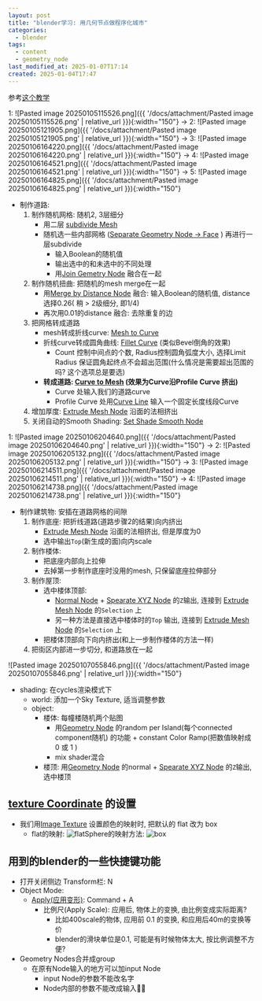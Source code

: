 ```yaml
---
layout: post
title: "blender学习: 用几何节点做程序化城市"
categories:
  - blender
tags:
  - content
  - geometry_node
last_modified_at: 2025-01-07T17:14
created: 2025-01-04T17:47
---
```

参考[这个教学](https://www.youtube.com/watch?v=LheRoTgym8g)

1:  ![Pasted image 20250105115526.png]({{ '/docs/attachment/Pasted image 20250105115526.png' | relative_url }}){:width="150"}  -> 2:  ![Pasted image 20250105121905.png]({{ '/docs/attachment/Pasted image 20250105121905.png' | relative_url }}){:width="150"}  -> 3: ![Pasted image 20250106164220.png]({{ '/docs/attachment/Pasted image 20250106164220.png' | relative_url }}){:width="150"} -> 4: ![Pasted image 20250106164521.png]({{ '/docs/attachment/Pasted image 20250106164521.png' | relative_url }}){:width="150"} -> 5: ![Pasted image 20250106164825.png]({{ '/docs/attachment/Pasted image 20250106164825.png' | relative_url }}){:width="150"} 

- 制作道路: 
	1. 制作随机网格: 随机2, 3层细分
		- 用二层 [subdivide Mesh](https://docs.blender.org/manual/en/latest/modeling/geometry_nodes/mesh/operations/subdivide_mesh.html)  
		- 随机选一些内部网格 ([Separate Geometry Node -> Face](https://docs.blender.org/manual/en/latest/modeling/geometry_nodes/geometry/operations/separate_geometry.html) ) 再进行一层subdivide
			- 输入Boolean的随机值
			- 输出选中的和未选中的不同处理
			- 用[Join Gemetry Node](https://docs.blender.org/manual/en/latest/modeling/geometry_nodes/geometry/join_geometry.html)  融合在一起
	2. 制作随机扭曲: 把随机的mesh merge在一起
		- 用[Merge by Distance Node](https://docs.blender.org/manual/en/latest/modeling/geometry_nodes/geometry/operations/merge_by_distance.html) 融合: 输入Boolean的随机值, distance选择0.26( 稍 > 2级细分, 即1/4)
		- 再次用0.01的distance 融合: 去除重复的边
	3. 把网格转成道路
		- mesh转成折线curve: [Mesh to Curve](https://docs.blender.org/manual/en/latest/modeling/geometry_nodes/mesh/operations/mesh_to_curve.html) 
		- 折线curve转成圆角曲线: [Fillet Curve](https://docs.blender.org/manual/en/latest/modeling/geometry_nodes/mesh/operations/mesh_to_curve.html) (类似Bevel倒角的效果)
			- Count 控制中间点的个数, Radius控制圆角弧度大小, 选择Limit Radius 保证圆角起终点不会超出范围(什么情况是需要超出范围的吗? 这个选项总是要选)
		- **转成道路: [Curve to Mesh](https://docs.blender.org/manual/en/latest/modeling/geometry_nodes/curve/operations/curve_to_mesh.html) (效果为Curve沿Profile Curve 挤出)**
			- Curve 处输入我们的道路curve
			- Profile Curve 处用[Curve Line](https://docs.blender.org/manual/en/latest/modeling/geometry_nodes/curve/primitives/curve_line.html) 输入一个固定长度线段Curve
	4. 增加厚度: [Extrude Mesh Node](https://docs.blender.org/manual/en/latest/modeling/geometry_nodes/mesh/operations/extrude_mesh.html) 沿面的法相挤出
	5. 关闭自动的Smooth Shading: [Set Shade Smooth Node](https://docs.blender.org/manual/en/latest/modeling/geometry_nodes/mesh/write/set_shade_smooth.html) 

1: ![Pasted image 20250106204640.png]({{ '/docs/attachment/Pasted image 20250106204640.png' | relative_url }}){:width="150"}  -> 2: ![Pasted image 20250106205132.png]({{ '/docs/attachment/Pasted image 20250106205132.png' | relative_url }}){:width="150"}  -> 3: ![Pasted image 20250106214511.png]({{ '/docs/attachment/Pasted image 20250106214511.png' | relative_url }}){:width="150"} -> 4: ![Pasted image 20250106214738.png]({{ '/docs/attachment/Pasted image 20250106214738.png' | relative_url }}){:width="150"} 

- 制作建筑物: 安插在道路网格的间隙
	1. 制作底座: 把折线道路(道路步骤2的结果)向内挤出
		-  [Extrude Mesh Node](https://docs.blender.org/manual/en/latest/modeling/geometry_nodes/mesh/operations/extrude_mesh.html) 沿面的法相挤出, 但是厚度为0
		- 选中输出`Top`(新生成的面)向内scale
	2. 制作楼体: 
		- 把底座内部向上拉伸
		- 去掉第一步制作底座时没用的mesh, 只保留底座拉伸部分
	3. 制作屋顶:
		- 选中楼体顶部:
			- [Normal Node](https://docs.blender.org/manual/en/3.1/modeling/geometry_nodes/input/normal.html) + [Spearate XYZ Node](https://docs.blender.org/manual/en/latest/compositing/types/vector/separate_xyz.html) 的`Z`输出, 连接到 [Extrude Mesh Node](https://docs.blender.org/manual/en/latest/modeling/geometry_nodes/mesh/operations/extrude_mesh.html) 的`Selection` 上
			- 另一种方法是直接选中楼体时的`Top` 输出, 连接到 [Extrude Mesh Node](https://docs.blender.org/manual/en/latest/modeling/geometry_nodes/mesh/operations/extrude_mesh.html) 的`Selection` 上
		- 把楼体顶部向下向内挤出(和上一步制作楼体的方法一样)
	4. 把街区内部进一步切分, 和道路放在一起

![Pasted image 20250107055846.png]({{ '/docs/attachment/Pasted image 20250107055846.png' | relative_url }}){:width="150"}

- shading: 在cycles渲染模式下
	- world: 添加一个Sky Texture, 适当调整参数
	- object: 
		- 楼体: 每幢楼随机两个贴图
			- 用[Geometry Node](https://docs.blender.org/manual/en/latest/render/shader_nodes/input/geometry.html) 的random per Island(每个connected component随机) 的功能 + constant Color Ramp(把数值映射成 0 或 1 )
			- mix shader混合
		- 楼顶: 用[Geometry Node](https://docs.blender.org/manual/en/latest/render/shader_nodes/input/geometry.html) 的normal +  [Spearate XYZ Node](https://docs.blender.org/manual/en/latest/compositing/types/vector/separate_xyz.html) 的`Z`输出, 选中楼顶

##  [texture Coordinate](https://docs.blender.org/manual/en/latest/render/shader_nodes/input/texture_coordinate.html) 的设置


- 我们用[Image Texture](https://docs.blender.org/manual/en/latest/render/shader_nodes/textures/image.html) 设置颜色的映射时, 把默认的 flat 改为 box
	-  flat的映射: ![flat](https://docs.blender.org/manual/en/latest/_images/render_shader-nodes_textures_image_projection-flat.png)Sphere的映射方法: ![box](https://docs.blender.org/manual/en/latest/_images/render_shader-nodes_textures_image_projection-box.png)  


## 用到的blender的一些快捷键功能


- 打开关闭侧边 Transform栏: N
- Object Mode:
	- [Apply(应用变形)](https://docs.blender.org/manual/en/latest/scene_layout/object/editing/apply.html): Command + A
		- 比例尺(Apply Scale): 应用后, 物体上的变换, 由比例变成实际距离?
			- 比如400scale的物体, 应用前 0.1 的变换, 和应用后40m的变换等价
			- blender的滑块单位是0.1, 可能是有时候物体太大, 按比例调整不方便?
- Geometry Nodes合并成group
	- 在原有Node输入的地方可以加input Node
		- input Node的参数不能改名字
		- Node内部的参数不能改成输入😮‍💨